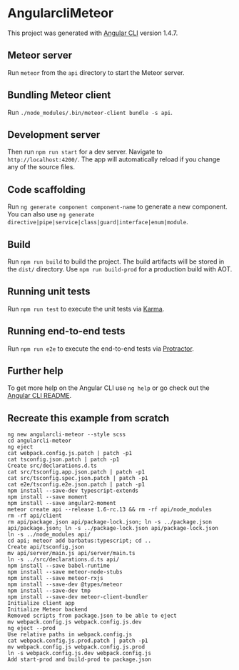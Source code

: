 # AngularcliMeteor

This project was generated with [Angular CLI](https://github.com/angular/angular-cli) version 1.4.7.

## Meteor server

Run `meteor` from the `api` directory to start the Meteor server.

## Bundling Meteor client

Run `./node_modules/.bin/meteor-client bundle -s api`.

## Development server

Then run `npm run start` for a dev server. Navigate to `http://localhost:4200/`. The app will automatically reload if you change any of the source files.

## Code scaffolding

Run `ng generate component component-name` to generate a new component. You can also use `ng generate directive|pipe|service|class|guard|interface|enum|module`.

## Build

Run `npm run build` to build the project. The build artifacts will be stored in the `dist/` directory. Use `npm run build-prod` for a production build with AOT.

## Running unit tests

Run `npm run test` to execute the unit tests via [Karma](https://karma-runner.github.io).

## Running end-to-end tests

Run `npm run e2e` to execute the end-to-end tests via [Protractor](http://www.protractortest.org/).

## Further help

To get more help on the Angular CLI use `ng help` or go check out the [Angular CLI README](https://github.com/angular/angular-cli/blob/master/README.md).

## Recreate this example from scratch

```
ng new angularcli-meteor --style scss
cd angularcli-meteor
ng eject
cat webpack.config.js.patch | patch -p1
cat tsconfig.json.patch | patch -p1
Create src/declarations.d.ts
cat src/tsconfig.app.json.patch | patch -p1
cat src/tsconfig.spec.json.patch | patch -p1
cat e2e/tsconfig.e2e.json.patch | patch -p1
npm install --save-dev typescript-extends
npm install --save moment
npm install --save angular2-moment
meteor create api --release 1.6-rc.13 && rm -rf api/node_modules
rm -rf api/client
rm api/package.json api/package-lock.json; ln -s ../package.json api/package.json; ln -s ../package-lock.json api/package-lock.json
ln -s ../node_modules api/
cd api; meteor add barbatus:typescript; cd ..
Create api/tsconfig.json
mv api/server/main.js api/server/main.ts
ln -s ../src/declarations.d.ts api/
npm install --save babel-runtime
npm install --save meteor-node-stubs
npm install --save meteor-rxjs
npm install --save-dev @types/meteor
npm install --save-dev tmp
npm install --save-dev meteor-client-bundler
Initialize client app
Initialize Meteor backend
Removed scripts from package.json to be able to eject
mv webpack.config.js webpack.config.js.dev
ng eject --prod
Use relative paths in webpack.config.js
cat webpack.config.js.prod.patch | patch -p1
mv webpack.config.js webpack.config.js.prod
ln -s webpack.config.js.dev webpack.config.js
Add start-prod and build-prod to package.json
```
